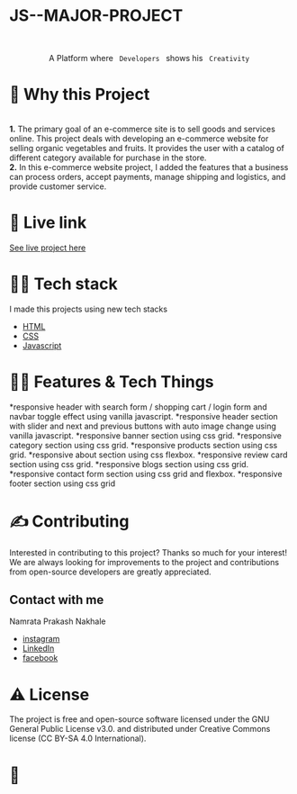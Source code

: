 
# JS--MAJOR-PROJECT
<!-- PROJECT LOGO -->
<br />
<p align="center">
  <a href="">
   
  </a>

  <p align="center">
    A Platform where <code> Developers </code> shows his <code> Creativity </code>
    <br />
  </p>
</p>


<!-- ABOUT THE PROJECT -->
<h1>🧐 Why this Project</h1>
<br />
<strong>1.</strong> The primary goal of an e-commerce site is to sell goods and services online. This project deals with developing an e-commerce website for selling organic vegetables and fruits. It provides the user with a catalog of different category available for purchase in the store.<br />
<strong>2.</strong> In this e-commerce website project, I added the features that a business can process orders, accept payments, manage shipping and logistics, and provide customer service.


    
<h1>🌟 Live link</h1>
  
  [See live project here](https://organic-vegetables-ecommerce.netlify.app/)
  
<h1>👨‍💻 Tech stack</h1>

I made this projects using new tech stacks
* [HTML](https://html.com/)
* [CSS](https://css-tricks.com/)
* [Javascript](https://www.javascript.com//)

 <h1>👨‍💻 Features & Tech Things</h1>
  
  *responsive header with search form / shopping cart / login form and navbar toggle effect using vanilla javascript.
  *responsive header section with slider and next and previous buttons with auto image change using vanilla javascript.
  *responsive banner section using css grid.
  *responsive category section using css grid.
  *responsive products section using css grid.
  *responsive about section using css flexbox.
  *responsive review card section using css grid.
  *responsive blogs section using css grid.
  *responsive contact form section using css grid and flexbox.
  *responsive footer section using css grid

<h1>✍️ Contributing</h1>
Interested in contributing to this project? Thanks so much for your interest! We are always looking for improvements to the project and contributions from open-source developers are greatly appreciated.

<!-- CONTACT -->
<h2>Contact with me</h2>

Namrata Prakash Nakhale
* [instagram](https://instagram.com/namratanakhale?igshid=YmMyMTA2M2Y=)
* [LinkedIn](https://www.linkedin.com/in/namrata-nakhale-6749b519b)
* [facebook](https://www.facebook.com/namrata.nakhale.3)


<h1>⚠️ License</h1>
The project is free and open-source software licensed under the GNU General Public License v3.0. and distributed under Creative Commons license (CC BY-SA 4.0 International).

<br />

<h1>💛</h1>

